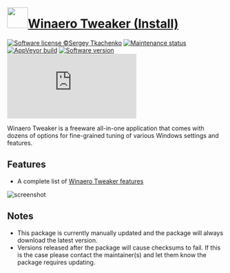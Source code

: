 # [<img src="https://cdn.jsdelivr.net/gh/dgalbraith/chocolatey-packages@9cecfce145d52fe2e4539dbe5b0ad47254b5620f/icons/winaero-tweaker.png" width="48" height="48" />Winaero Tweaker (Install)](https://chocolatey.org/packages/winaero-tweaker.install)

[![Software license ©Sergey Tkachenko](https://img.shields.io/badge/license-Copyright-lightgrey)](https://winaerotweaker.com/#eula)
[![Maintenance status](https://img.shields.io/badge/maintained%3F-yes-green.svg)](https://gitHub.com/dgalbraith/chocolatey-packages/graphs/commit-activity)
[![AppVeyor build](https://img.shields.io/appveyor/ci/dgalbraith/chocolatey-packages)](https://ci.appveyor.com/project/dgalbraith/chocolatey-packages)
[![Software version](https://img.shields.io/badge/Source-1.63.0.0-blue.svg)](https://winaerotweaker.com)
[![Chocolatey package version](https://img.shields.io/chocolatey/v/winaero-tweaker.install?label=Chocolatey)](https://chocolatey.org/packages/winaero-tweaker.install)

Winaero Tweaker is a freeware all-in-one application that comes with dozens of options for fine-grained tuning of various Windows settings and features.

## Features

* A complete list of [Winaero Tweaker features](https://winaerotweaker.com/#features)

![screenshot](https://cdn.jsdelivr.net/gh/dgalbraith/chocolatey-packages@9cecfce145d52fe2e4539dbe5b0ad47254b5620f/manual/winaero-tweaker/screenshot.png)

## Notes

* This package is currently manually updated and the package will always download the latest version.
* Versions released after the package will cause checksums to fail.  If this is the case please contact the maintainer(s) and let them know the package requires updating.

